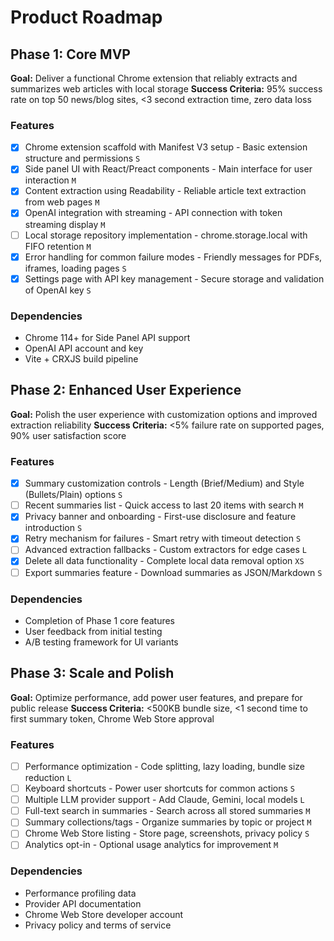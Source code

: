 # Product Roadmap

## Phase 1: Core MVP

**Goal:** Deliver a functional Chrome extension that reliably extracts and summarizes web articles with local storage
**Success Criteria:** 95% success rate on top 50 news/blog sites, <3 second extraction time, zero data loss

### Features

- [x] Chrome extension scaffold with Manifest V3 setup - Basic extension structure and permissions `S`
- [x] Side panel UI with React/Preact components - Main interface for user interaction `M`
- [x] Content extraction using Readability - Reliable article text extraction from web pages `M`
- [x] OpenAI integration with streaming - API connection with token streaming display `M`
- [ ] Local storage repository implementation - chrome.storage.local with FIFO retention `M`
- [x] Error handling for common failure modes - Friendly messages for PDFs, iframes, loading pages `S`
- [x] Settings page with API key management - Secure storage and validation of OpenAI key `S`

### Dependencies

- Chrome 114+ for Side Panel API support
- OpenAI API account and key
- Vite + CRXJS build pipeline

## Phase 2: Enhanced User Experience

**Goal:** Polish the user experience with customization options and improved extraction reliability
**Success Criteria:** <5% failure rate on supported pages, 90% user satisfaction score

### Features

- [x] Summary customization controls - Length (Brief/Medium) and Style (Bullets/Plain) options `S`
- [ ] Recent summaries list - Quick access to last 20 items with search `M`
- [x] Privacy banner and onboarding - First-use disclosure and feature introduction `S`
- [x] Retry mechanism for failures - Smart retry with timeout detection `S`
- [ ] Advanced extraction fallbacks - Custom extractors for edge cases `L`
- [x] Delete all data functionality - Complete local data removal option `XS`
- [ ] Export summaries feature - Download summaries as JSON/Markdown `S`

### Dependencies

- Completion of Phase 1 core features
- User feedback from initial testing
- A/B testing framework for UI variants

## Phase 3: Scale and Polish

**Goal:** Optimize performance, add power user features, and prepare for public release
**Success Criteria:** <500KB bundle size, <1 second time to first summary token, Chrome Web Store approval

### Features

- [ ] Performance optimization - Code splitting, lazy loading, bundle size reduction `L`
- [ ] Keyboard shortcuts - Power user shortcuts for common actions `S`
- [ ] Multiple LLM provider support - Add Claude, Gemini, local models `L`
- [ ] Full-text search in summaries - Search across all stored summaries `M`
- [ ] Summary collections/tags - Organize summaries by topic or project `M`
- [ ] Chrome Web Store listing - Store page, screenshots, privacy policy `S`
- [ ] Analytics opt-in - Optional usage analytics for improvement `M`

### Dependencies

- Performance profiling data
- Provider API documentation
- Chrome Web Store developer account
- Privacy policy and terms of service
